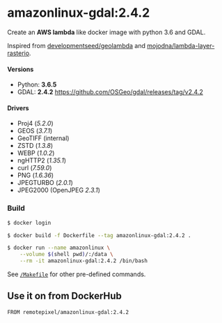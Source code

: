# amazonlinux-gdal:2.4.2

Create an **AWS lambda** like docker image with python 3.6 and GDAL.

Inspired from [developmentseed/geolambda](https://github.com/developmentseed/geolambda) and [mojodna/lambda-layer-rasterio](https://github.com/mojodna/lambda-layer-rasterio).

#### Versions
- Python: **3.6.5**
- GDAL: **2.4.2** https://github.com/OSGeo/gdal/releases/tag/v2.4.2

#### Drivers
- Proj4 (*5.2.0*)
- GEOS (*3.7.1*)
- GeoTIFF (internal)
- ZSTD (*1.3.8*)
- WEBP (*1.0.2*)
- ngHTTP2 (*1.35.1*)
- curl (*7.59.0*)
- PNG (*1.6.36*)
- JPEGTURBO (*2.0.1*)
- JPEG2000 (OpenJPEG *2.3.1*)

### Build
```bash
$ docker login

$ docker build -f Dockerfile --tag amazonlinux-gdal:2.4.2 .

$ docker run --name amazonlinux \
	--volume $(shell pwd)/:/data \
	--rm -it amazonlinux-gdal:2.4.2 /bin/bash
```

See [`/Makefile`](/Makefile) for other pre-defined commands.

## Use it on from DockerHub
```
FROM remotepixel/amazonlinux-gdal:2.4.2
```
